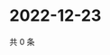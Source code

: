 # 2022-12-23

共 0 条

<!-- BEGIN WEIBO -->
<!-- 最后更新时间 Fri Dec 23 2022 01:12:46 GMT+0800 (China Standard Time) -->

<!-- END WEIBO -->
